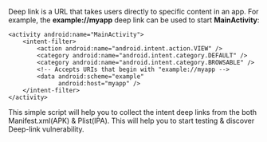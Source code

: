 Deep link is a URL that takes users directly to specific content in an app. For example, the **example://myapp** deep link can be used to start **MainActivity**:
```
<activity android:name="MainActivity">
    <intent-filter>
        <action android:name="android.intent.action.VIEW" />
        <category android:name="android.intent.category.DEFAULT" />
        <category android:name="android.intent.category.BROWSABLE" />
        <!-- Accepts URIs that begin with "example://myapp -->
        <data android:scheme="example"
              android:host="myapp" />
    </intent-filter>
</activity>
```

This simple script will help you to collect the intent deep links from the both Manifest.xml(APK) & Plist(IPA). This will help you to start testing & discover Deep-link vulnerability.
